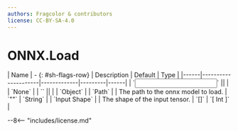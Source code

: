 ```yaml
---
authors: Fragcolor & contributors
license: CC-BY-SA-4.0
---
```



# ONNX.Load

<div class="sh-parameters" markdown="1">
| Name | - {: #sh-flags-row} | Description | Default | Type |
|------|---------------------|-------------|---------|------|
| `<input>` || | | `None` |
| `<output>` || | | `Object` |
| `Path` |  | The path to the onnx model to load. | `""` | `String` |
| `Input Shape` |  | The shape of the input tensor. | `[]` | `[ Int ]` |

</div>



--8<-- "includes/license.md"
